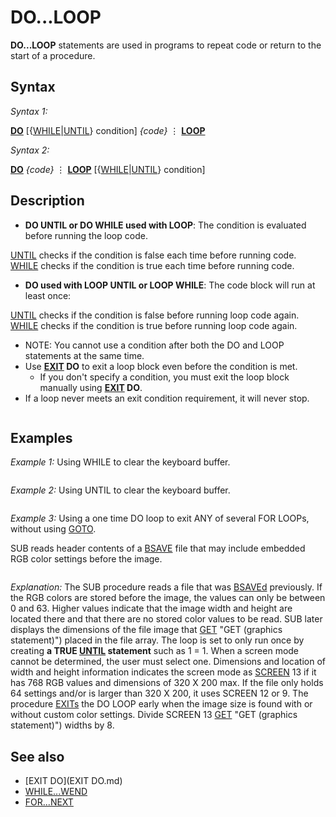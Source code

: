 # DO...LOOP

**DO...LOOP** statements are used in programs to repeat code or return to the start of a procedure.

  

## Syntax

*Syntax 1:*

**[DO](DO.md)** [{[WHILE]({[WHILE.md)|[UNTIL](UNTIL.md)} condition]
*{code}*
⋮
**[LOOP](LOOP.md)**
  

*Syntax 2:*

**[DO](DO.md)**
*{code}*
⋮
**[LOOP](LOOP.md)** [{[WHILE]({[WHILE.md)|[UNTIL](UNTIL.md)} condition]
  

## Description

* **DO UNTIL or DO WHILE used with LOOP**: The condition is evaluated before running the loop code.

[UNTIL](UNTIL.md) checks if the condition is false each time before running code.
[WHILE](WHILE.md) checks if the condition is true each time before running code.
* **DO used with LOOP UNTIL or LOOP WHILE**: The code block will run at least once:

[UNTIL](UNTIL.md) checks if the condition is false before running loop code again.
[WHILE](WHILE.md) checks if the condition is true before running loop code again.
* NOTE: You cannot use a condition after both the DO and LOOP statements at the same time.
* Use **[EXIT](EXIT.md) DO** to exit a loop block even before the condition is met.
	+ If you don't specify a condition, you must exit the loop block manually using **[EXIT](EXIT.md) DO**.
* If a loop never meets an exit condition requirement, it will never stop.

  

```          Table 3: The relational operations for condition checking.   In this table, **A** and **B** are the [Expressions](Expressions.md) to compare. Both must represent  the same general type, i.e. they must result into either numerical values  or [STRING](STRING.md) values. If a test succeeds, then **true** (-1) is returned, **false** (0)      if it fails, which both can be used in further [Boolean](Boolean.md) evaluations.  ┌─────────────────────────────────────────────────────────────────────────┐  │                          **[Relational Operations](Relational Operations.md)**                          │  ├────────────┬───────────────────────────────────────────┬────────────────┤  │ **Operation**  │                **Description**                │ **Example usage**  │  ├────────────┼───────────────────────────────────────────┼────────────────┤  │   A [=](=.md) B    │ Tests if A is **equal** to B.                 │ [IF](IF.md) A [=](=.md) B [THEN](THEN.md)  │  ├────────────┼───────────────────────────────────────────┼────────────────┤  │   A [<>](<>.md) B   │ Tests if A is **not equal** to B.             │ [IF](IF.md) A [<>](<>.md) B [THEN](THEN.md) │  ├────────────┼───────────────────────────────────────────┼────────────────┤  │   A [<](<.md) B    │ Tests if A is **less than** B.                │ [IF](IF.md) A [<](<.md) B [THEN](THEN.md)  │  ├────────────┼───────────────────────────────────────────┼────────────────┤  │   A [>](>.md) B    │ Tests if A is **greater than** B.             │ [IF](IF.md) A [>](>.md) B [THEN](THEN.md)  │  ├────────────┼───────────────────────────────────────────┼────────────────┤  │   A [<=](<=.md) B   │ Tests if A is **less than or equal** to B.    │ [IF](IF.md) A [<=](<=.md) B [THEN](THEN.md) │  ├────────────┼───────────────────────────────────────────┼────────────────┤  │   A [>=](>=.md) B   │ Tests if A is **greater than or equal** to B. │ [IF](IF.md) A [>=](>=.md) B [THEN](THEN.md) │  └────────────┴───────────────────────────────────────────┴────────────────┘    The operations should be very obvious for numerical values. For strings    be aware that all checks are done **case sensitive** (i.e. "Foo" <> "foo").    The **equal**/**not equal** check is pretty much straight forward, but for the    **less**/**greater** checks the [ASCII](ASCII.md) value of the first different character is                           used for decision making:     **E.g.** "abc" is **less** than "abd", because in the first difference (the 3rd         character) the "c" has a lower [ASCII](ASCII.md) value than the "d".     This behavior may give you some subtle results, if you are not aware of                    the [ASCII](ASCII.md) values and the written case:     **E.g.** "abc" is **greater** than "abD", because the small letters have higher         [ASCII](ASCII.md) values than the capital letters, hence "c" > "D". You may use         [LCASE$](LCASE$.md) or [UCASE$](UCASE$.md) to make sure both strings have the same case.  
```

  

## Examples

*Example 1:* Using WHILE to clear the keyboard buffer.

```   DO WHILE [INKEY$](INKEY$.md) <> "": LOOP ' checks evaluation before running loop code  DO: LOOP WHILE INKEY$ <> "" ' checks evaluation after one run of loop code   
```

  

*Example 2:* Using UNTIL to clear the keyboard buffer.

```   DO UNTIL [INKEY$](INKEY$.md) = "": LOOP ' checks evaluation before running loop code  DO: LOOP UNTIL [INKEY$](INKEY$.md) = "" ' checks evaluation after one run of loop code   
```

  

*Example 3:* Using a one time DO loop to exit ANY of several FOR LOOPs, without using [GOTO](GOTO.md).

SUB reads header contents of a [BSAVE](BSAVE.md) file that may include embedded RGB color settings before the image.

``` [DEFINT](DEFINT.md) A-Z [INPUT](INPUT.md) "Enter a BSAVE file name to read the file for screen mode:"', filenm$ CheckScreen filenm$  [END](END.md)  [DEFINT](DEFINT.md) A-Z [SUB](SUB.md) CheckScreen (Filename$)        'find Screen mode (12 or 13) and image dimensions    DIM Bsv AS [STRING](STRING.md) * 1    DIM Header AS STRING * 6     Scr = 0: MaxColors = 0    [OPEN](OPEN.md) Filename$ FOR [BINARY](BINARY.md) AS #1     [GET](GET.md) #1, , Bsv           '1 check for small 2 character    GET #1, , Header        '2 - 7 rest of file header     IF Bsv <> [CHR$](CHR$.md)(253) THEN   ' small 2 character denotes a [BSAVE](BSAVE.md) file       COLOR 12: LOCATE 15, 33: PRINT "Not a BSAVE file!": SLEEP 3: [EXIT](EXIT.md) SUB    END IF     GET #1, , widN           '8 no color info bmp sizes    GET #1, , depN           '9   "        "      "  DO   IF widN > 63 OR depN > 63 THEN [EXIT DO](EXIT DO.md)  ' width and depth already found    FOR i = 10 TO 55       'check for Screen 12 embedded colors     GET #1, , RGB     tot12& = tot12& + RGB     'PRINT i; RGB; : SOUND 300, 1         'test sound slows loop in QB     IF RGB > 63 OR RGB < 0 THEN [EXIT DO](EXIT DO.md)     IF i = 55 AND tot12& = 0 THEN [EXIT DO](EXIT DO.md)   NEXT    GET #1, , wid12          '56   GET #1, , dep12          '57   IF wid12 > 63 OR dep12 > 63 THEN [EXIT DO](EXIT DO.md)    FOR i = 58 TO 775      'check for Screen 13 embedded colors     GET #1, , RGB     tot13& = tot13& + RGB     'PRINT i; RGB; : SOUND 300, 1          'test     IF RGB > 63 OR RGB < 0 THEN [EXIT DO](EXIT DO.md)     IF i = 775 AND tot13& = 0 THEN [EXIT DO](EXIT DO.md)   NEXT   GET #1, , wid13          '776   GET #1, , dep13          '777 LOOP [UNTIL](UNTIL.md) 1 = 1    'TRUE statement exits one-time LOOP CLOSE #1  COLOR 14: LOCATE 10, 25 [SELECT CASE](SELECT CASE.md) i   [CASE IS](CASE IS.md) < 56:    IF widN > 640 THEN        Scr = 13: MaxColors = 0        PRINT "Default Screen 13:"; widN \ 8; "X"; depN    ELSE     LOCATE 10, 15     PRINT "Screen 12 ("; widN; "X"; depN; ") OR 13 ("; widN \ 8; "X"; depN; ")"     DO: SOUND 600, 4        COLOR 13: LOCATE 12, 23  'ask if no data found. Prevents ERROR opening in wrong mode        [INPUT](INPUT.md) "Enter a Screen mode 12 or 13 : ", Scrn$        Scr = VAL(Scrn$)     LOOP UNTIL Scr = 12 OR Scr = 13    END IF    IF Scr = 12 THEN MaxColors = 0: PWidth = widN: PDepth = depN    IF Scr = 13 THEN MaxColors = 0: PWidth = widN \ 8: PDepth = depN   [CASE](CASE.md) 56 TO 775      PRINT "Custom Screen 12:"; wid12; "X"; dep12      Scr = 12: MaxColors = 16: PWidth = wid12: PDepth = dep12   [CASE](CASE.md) 776: PRINT "Custom Screen 13:"; wid13 \ 8; "X"; dep13      Scr = 13: MaxColors = 256: PWidth = wid13 \ 8: PDepth = dep13 [END SELECT](END SELECT.md)  [END SUB](END SUB.md)  
```

*Explanation:* The SUB procedure reads a file that was [BSAVEd](BSAVEd.md) previously. If the RGB colors are stored before the image, the values can only be between 0 and 63. Higher values indicate that the image width and height are located there and that there are no stored color values to be read. SUB later displays the dimensions of the file image that [GET](GET.md) "GET (graphics statement)") placed in the file array. The loop is set to only run once by creating **a TRUE [UNTIL](UNTIL.md) statement** such as 1 = 1. When a screen mode cannot be determined, the user must select one.
Dimensions and location of width and height information indicates the screen mode as [SCREEN](SCREEN.md) 13 if it has 768 RGB values and dimensions of 320 X 200 max. If the file only holds 64 settings and/or is larger than 320 X 200, it uses SCREEN 12 or 9. The procedure [EXITs](EXITs.md) the DO LOOP early when the image size is found with or without custom color settings.
Divide SCREEN 13 [GET](GET.md) "GET (graphics statement)") widths by 8.
  

## See also

* [EXIT DO](EXIT DO.md)
* [WHILE...WEND](WHILE...WEND.md)
* [FOR...NEXT](FOR...NEXT.md)

  

